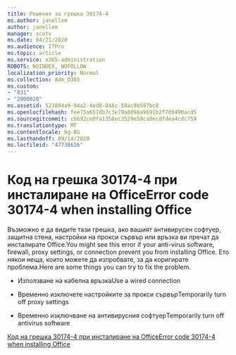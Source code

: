 ```yaml
---
title: Решения за грешка 30174-4
ms.author: janellem
author: janellem
manager: scotv
ms.date: 04/21/2020
ms.audience: ITPro
ms.topic: article
ms.service: o365-administration
ROBOTS: NOINDEX, NOFOLLOW
localization_priority: Normal
ms.collection: Adm_O365
ms.custom:
- "831"
- "2000020"
ms.assetid: 523894a9-94a2-4ed8-848c-58ac9b597bc8
ms.openlocfilehash: fee75a657db7c3e79a8098a9691b2f7d0490acd5
ms.sourcegitcommit: c6692ce0fa1358ec3529e59ca0ecdfdea4cdc759
ms.translationtype: MT
ms.contentlocale: bg-BG
ms.lasthandoff: 09/14/2020
ms.locfileid: "47738626"
---
```

# <a name="error-code-30174-4-when-installing-office"></a><span data-ttu-id="be96c-102">Код на грешка 30174-4 при инсталиране на Office</span><span class="sxs-lookup"><span data-stu-id="be96c-102">Error code 30174-4 when installing Office</span></span>

<span data-ttu-id="be96c-103">Възможно е да видите тази грешка, ако вашият антивирусен софтуер, защитна стена, настройки на прокси сървър или връзка ви пречат да инсталирате Office.</span><span class="sxs-lookup"><span data-stu-id="be96c-103">You might see this error if your anti-virus software, firewall, proxy settings, or connection prevent you from installing Office.</span></span> <span data-ttu-id="be96c-104">Ето някои неща, които можете да изпробвате, за да коригирате проблема.</span><span class="sxs-lookup"><span data-stu-id="be96c-104">Here are some things you can try to fix the problem.</span></span>
  
- <span data-ttu-id="be96c-105">Използване на кабелна връзка</span><span class="sxs-lookup"><span data-stu-id="be96c-105">Use a wired connection</span></span>

- <span data-ttu-id="be96c-106">Временно изключете настройките за прокси сървър</span><span class="sxs-lookup"><span data-stu-id="be96c-106">Temporarily turn off proxy settings</span></span>

- <span data-ttu-id="be96c-107">Временно изключване на антивирусния софтуер</span><span class="sxs-lookup"><span data-stu-id="be96c-107">Temporarily turn off antivirus software</span></span>

[<span data-ttu-id="be96c-108">Код на грешка 30174-4 при инсталиране на Office</span><span class="sxs-lookup"><span data-stu-id="be96c-108">Error code 30174-4 when installing Office</span></span>](https://support.office.com/article/5d5551db-266f-47b3-93fc-d51c2e8f4c0b?wt.mc_id=Alchemy_ClientDIA)
  